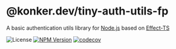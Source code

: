 # @konker.dev/tiny-auth-utils-fp

A basic authentication utils library for [Node.js](https://nodejs.org/) based on [Effect-TS](https://www.effect.website/)

![License](https://img.shields.io/github/license/konker/konker.dev)
[![NPM Version](https://img.shields.io/npm/v/%40konker.dev%2Ftiny-auth-utils-fp)](https://www.npmjs.com/package/@konker.dev/tiny-auth-utils-fp)
[![codecov](https://codecov.io/gh/konker/konker.dev/graph/badge.svg?token=G0CMXHW679&flag=@konker.dev/tiny-auth-utils-fp)](https://codecov.io/gh/konker/konker.dev?flags[0]=@konker.dev/tiny-auth-utils-fp)

